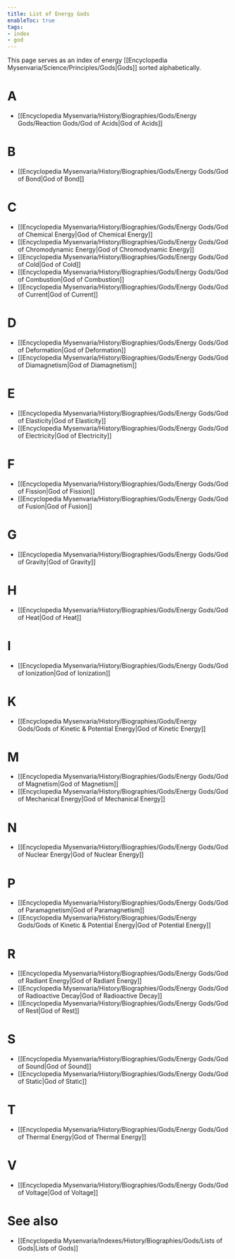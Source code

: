 ```yaml
---
title: List of Energy Gods
enableToc: true
tags:
- index
- god
---
```


This page serves as an index of energy [[Encyclopedia Mysenvaria/Science/Principles/Gods|Gods]] sorted alphabetically.
# A
- [[Encyclopedia Mysenvaria/History/Biographies/Gods/Energy Gods/Reaction Gods/God of Acids|God of Acids]]
# B
- [[Encyclopedia Mysenvaria/History/Biographies/Gods/Energy Gods/God of Bond|God of Bond]]
# C
- [[Encyclopedia Mysenvaria/History/Biographies/Gods/Energy Gods/God of Chemical Energy|God of Chemical Energy]]
- [[Encyclopedia Mysenvaria/History/Biographies/Gods/Energy Gods/God of Chromodynamic Energy|God of Chromodynamic Energy]]
- [[Encyclopedia Mysenvaria/History/Biographies/Gods/Energy Gods/God of Cold|God of Cold]]
- [[Encyclopedia Mysenvaria/History/Biographies/Gods/Energy Gods/God of Combustion|God of Combustion]]
- [[Encyclopedia Mysenvaria/History/Biographies/Gods/Energy Gods/God of Current|God of Current]]
# D
- [[Encyclopedia Mysenvaria/History/Biographies/Gods/Energy Gods/God of Deformation|God of Deformation]]
- [[Encyclopedia Mysenvaria/History/Biographies/Gods/Energy Gods/God of Diamagnetism|God of Diamagnetism]]
# E
- [[Encyclopedia Mysenvaria/History/Biographies/Gods/Energy Gods/God of Elasticity|God of Elasticity]]
- [[Encyclopedia Mysenvaria/History/Biographies/Gods/Energy Gods/God of Electricity|God of Electricity]]
# F
- [[Encyclopedia Mysenvaria/History/Biographies/Gods/Energy Gods/God of Fission|God of Fission]]
- [[Encyclopedia Mysenvaria/History/Biographies/Gods/Energy Gods/God of Fusion|God of Fusion]]
# G
- [[Encyclopedia Mysenvaria/History/Biographies/Gods/Energy Gods/God of Gravity|God of Gravity]]
# H
- [[Encyclopedia Mysenvaria/History/Biographies/Gods/Energy Gods/God of Heat|God of Heat]]
# I
- [[Encyclopedia Mysenvaria/History/Biographies/Gods/Energy Gods/God of Ionization|God of Ionization]]
# K
- [[Encyclopedia Mysenvaria/History/Biographies/Gods/Energy Gods/Gods of Kinetic & Potential Energy|God of Kinetic Energy]]
# M
- [[Encyclopedia Mysenvaria/History/Biographies/Gods/Energy Gods/God of Magnetism|God of Magnetism]]
- [[Encyclopedia Mysenvaria/History/Biographies/Gods/Energy Gods/God of Mechanical Energy|God of Mechanical Energy]]
# N
- [[Encyclopedia Mysenvaria/History/Biographies/Gods/Energy Gods/God of Nuclear Energy|God of Nuclear Energy]]
# P
- [[Encyclopedia Mysenvaria/History/Biographies/Gods/Energy Gods/God of Paramagnetism|God of Paramagnetism]]
- [[Encyclopedia Mysenvaria/History/Biographies/Gods/Energy Gods/Gods of Kinetic & Potential Energy|God of Potential Energy]]
# R
- [[Encyclopedia Mysenvaria/History/Biographies/Gods/Energy Gods/God of Radiant Energy|God of Radiant Energy]]
- [[Encyclopedia Mysenvaria/History/Biographies/Gods/Energy Gods/God of Radioactive Decay|God of Radioactive Decay]]
- [[Encyclopedia Mysenvaria/History/Biographies/Gods/Energy Gods/God of Rest|God of Rest]]
# S
- [[Encyclopedia Mysenvaria/History/Biographies/Gods/Energy Gods/God of Sound|God of Sound]]
- [[Encyclopedia Mysenvaria/History/Biographies/Gods/Energy Gods/God of Static|God of Static]]
# T
- [[Encyclopedia Mysenvaria/History/Biographies/Gods/Energy Gods/God of Thermal Energy|God of Thermal Energy]]
# V
- [[Encyclopedia Mysenvaria/History/Biographies/Gods/Energy Gods/God of Voltage|God of Voltage]]
# See also
- [[Encyclopedia Mysenvaria/Indexes/History/Biographies/Gods/Lists of Gods|Lists of Gods]]
